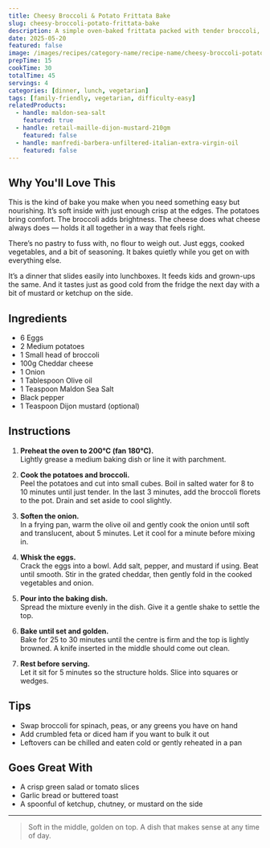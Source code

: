 ```yaml
---
title: Cheesy Broccoli & Potato Frittata Bake
slug: cheesy-broccoli-potato-frittata-bake
description: A simple oven-baked frittata packed with tender broccoli, soft potato, and golden melted cheese. Easy to prep, good hot or cold, and perfect for dinner or the lunchbox.
date: 2025-05-20
featured: false
image: /images/recipes/category-name/recipe-name/cheesy-broccoli-potato-frittata-bake.webp
prepTime: 15
cookTime: 30
totalTime: 45
servings: 4
categories: [dinner, lunch, vegetarian]
tags: [family-friendly, vegetarian, difficulty-easy]
relatedProducts:
  - handle: maldon-sea-salt
    featured: true
  - handle: retail-maille-dijon-mustard-210gm
    featured: false
  - handle: manfredi-barbera-unfiltered-italian-extra-virgin-oil
    featured: false
---
```


## Why You'll Love This

This is the kind of bake you make when you need something easy but nourishing. It’s soft inside with just enough crisp at the edges. The potatoes bring comfort. The broccoli adds brightness. The cheese does what cheese always does — holds it all together in a way that feels right.

There’s no pastry to fuss with, no flour to weigh out. Just eggs, cooked vegetables, and a bit of seasoning. It bakes quietly while you get on with everything else.

It’s a dinner that slides easily into lunchboxes. It feeds kids and grown-ups the same. And it tastes just as good cold from the fridge the next day with a bit of mustard or ketchup on the side.

## Ingredients

- 6 Eggs  
- 2 Medium potatoes  
- 1 Small head of broccoli  
- 100g Cheddar cheese  
- 1 Onion  
- 1 Tablespoon Olive oil  
- 1 Teaspoon Maldon Sea Salt  
- Black pepper  
- 1 Teaspoon Dijon mustard (optional)

## Instructions

1. **Preheat the oven to 200°C (fan 180°C).**  
   Lightly grease a medium baking dish or line it with parchment.

2. **Cook the potatoes and broccoli.**  
   Peel the potatoes and cut into small cubes. Boil in salted water for 8 to 10 minutes until just tender. In the last 3 minutes, add the broccoli florets to the pot. Drain and set aside to cool slightly.

3. **Soften the onion.**  
   In a frying pan, warm the olive oil and gently cook the onion until soft and translucent, about 5 minutes. Let it cool for a minute before mixing in.

4. **Whisk the eggs.**  
   Crack the eggs into a bowl. Add salt, pepper, and mustard if using. Beat until smooth. Stir in the grated cheddar, then gently fold in the cooked vegetables and onion.

5. **Pour into the baking dish.**  
   Spread the mixture evenly in the dish. Give it a gentle shake to settle the top.

6. **Bake until set and golden.**  
   Bake for 25 to 30 minutes until the centre is firm and the top is lightly browned. A knife inserted in the middle should come out clean.

7. **Rest before serving.**  
   Let it sit for 5 minutes so the structure holds. Slice into squares or wedges.

## Tips

- Swap broccoli for spinach, peas, or any greens you have on hand  
- Add crumbled feta or diced ham if you want to bulk it out  
- Leftovers can be chilled and eaten cold or gently reheated in a pan

## Goes Great With

- A crisp green salad or tomato slices  
- Garlic bread or buttered toast  
- A spoonful of ketchup, chutney, or mustard on the side

---
> Soft in the middle, golden on top. A dish that makes sense at any time of day.